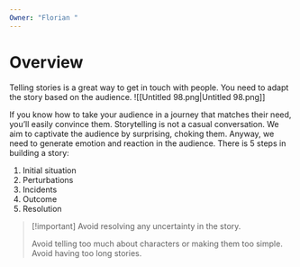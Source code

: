 ```yaml
---
Owner: "Florian "
---
```

# Overview
Telling stories is a great way to get in touch with people. You need to adapt the story based on the audience.
![[Untitled 98.png|Untitled 98.png]]
  
If you know how to take your audience in a journey that matches their need, you’ll easily convince them.
Storytelling is not a casual conversation. We aim to captivate the audience by surprising, choking them. Anyway, we need to generate emotion and reaction in the audience.
There is 5 steps in building a story:
1. Initial situation
2. Perturbations
3. Incidents
4. Outcome
5. Resolution

> [!important] Avoid resolving any uncertainty in the story.
> 
>   
> Avoid telling too much about characters or making them too simple.  
> Avoid having too long stories.